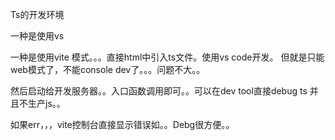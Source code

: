 Ts的开发环境


一种是使用vs


一种是使用vite 模式。。。直接html中引入ts文件。使用vs code开发。
但就是只能web模式了，不能console dev了。。。问题不大。。

然后启动给开发服务器。。入口函数调用即可。。可以在dev tool直接debug ts 并且不生产js。。

如果err，，，vite控制台直接显示错误如。。Debg很方便。。


